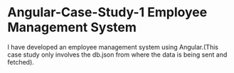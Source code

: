 # Angular-Case-Study-1 Employee Management System
 I have developed an employee management system using Angular.(This case study only involves the db.json from where the data is being sent and fetched).
